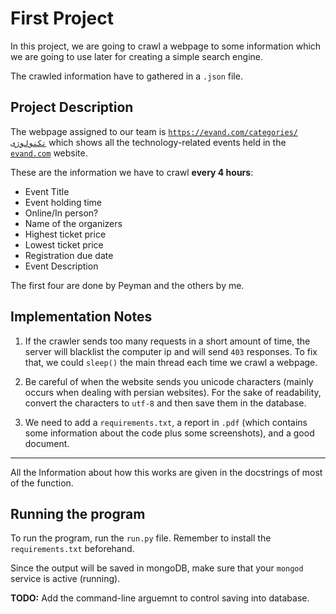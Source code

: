 # First Project
In this project, we are going to crawl a webpage to some information which we are going to use later for creating a simple search engine.

The crawled information have to gathered in a `.json` file.

## Project Description
The webpage assigned to our team is [`https://evand.com/categories/تکنولوژی`](https://evand.com/categories/%D8%AA%DA%A9%D9%86%D9%88%D9%84%D9%88%DA%98%DB%8C) which shows all the technology-related events held in the [`evand.com`](https://evand.com/) website.

These are the information we have to crawl **every 4 hours**:
- Event Title
- Event holding time
- Online/In person?
- Name of the organizers
- Highest ticket price
- Lowest ticket price
- Registration due date
- Event Description

The first four are done by Peyman and the others by me.

## Implementation Notes
1. If the crawler sends too many requests in a short amount of time, the server will blacklist the computer ip and will send `403` responses. 
To fix that, we could `sleep()` the main thread each time we crawl a webpage.

2. Be careful of when the website sends you unicode characters (mainly occurs when dealing with persian websites). For the sake of readability,
convert the characters to `utf-8` and then save them in the database.

3. We need to add a `requirements.txt`, a report in `.pdf` (which contains some information about the code plus some screenshots), and a good document.

---

All the Information about how this works are given in the docstrings of most of the function.

## Running the program
To run the program, run the `run.py` file. Remember to install the `requirements.txt` beforehand.

Since the output will be saved in mongoDB, make sure that your `mongod` service is active (running).

__TODO:__ Add the command-line arguemnt to control saving into database.
